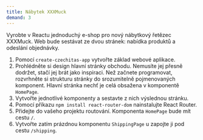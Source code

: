 ```yaml
---
title: Nábytek XXXMuck
demand: 3
---
```


Vyrobte v Reactu jednoduchý e-shop pro nový nábytkový řetězec XXXMuck. Web bude sestávat ze dvou stránek: nabídka produktů a odeslání objednávky.

1. Pomocí `create-czechitas-app` vytvořte základ webové aplikace. 
1. Prohlédněte si design hlavní stránky obchodu. Nemusíte jej přesně dodržet, stačí jej brát jako inspiraci. Než začnete programovat, rozvrhněte si strukturu stránky do srozumitelně pojmenovaných komponent. Hlavní stránka nechť je celá obsažena v komponentě `HomePage`.
1. Vytvořte jednotlivé komponenty a sestavte z nich výslednou stránku.
1. Pomocí příkazu `npm install react-router-dom` nainstalujte React Router.
1. Přidejte do vašeho projektu routování. Komponenta `HomePage` bude mít cestu `/`. 
1. Vytvořte zatím prázdnou komponentu `ShippingPage` u zapojte ji pod cestu `/shipping`.
